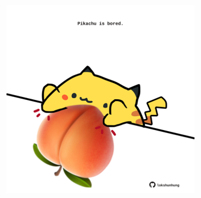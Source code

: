 <!-- built at 13/04/2024, 06:00:43 UTC -->
<p align="center">
  <img width="500" height="500" src="./ReadmeImage.svg">
</p>
